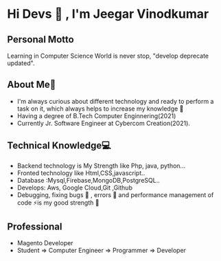 # Hi Devs 👋 , I'm Jeegar Vinodkumar


## Personal Motto
Learning in Computer Science World is never stop, "develop deprecate updated".


## About Me🧔

* I'm always curious about different technology and ready to perform a task on it, which always helps to increase my knowledge 🤪
* Having a degree of B.Tech Computer Enginnering(2021) 
* Currently Jr. Software Engineer at Cybercom Creation(2021).




## Technical Knowledge💻

* Backend technology is My Strength like Php, java, python...
* Fronted technology like Html,CSS,javascript..
* Database :Mysql,Firebase,MongoDB,PostgreSQL..
* Develops: Aws, Google Cloud,Git ,Github
* Debugging, fixing bugs 🐛 , errors 👻  and performance management of code ⚡️is my good strength 💪

## Professional 

* Magento Developer
* Student => Computer Engineer => Programmer => Developer






